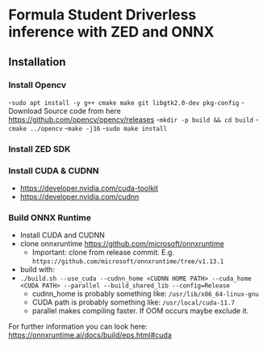 # Formula Student Driverless inference with ZED and ONNX

## Installation

### Install Opencv

-`sudo apt install -y g++ cmake make git libgtk2.0-dev pkg-config`
-Download Source code from here https://github.com/opencv/opencv/releases
-`mkdir -p build && cd build`
-`cmake ../opencv`
-`make -j16`
-`sudo make install`

### Install ZED SDK

### Install CUDA & CUDNN
- https://developer.nvidia.com/cuda-toolkit
- https://developer.nvidia.com/cudnn

### Build ONNX Runtime

- Install CUDA and CUDNN
- clone onnxruntime https://github.com/microsoft/onnxruntime
  - Important: clone from release commit. E.g. `https://github.com/microsoft/onnxruntime/tree/v1.13.1`
- build with:
- ```./build.sh --use_cuda --cudnn_home <CUDNN HOME PATH> --cuda_home <CUDA PATH> --parallel --build_shared_lib --config=Release```
  - cudnn_home is probably something like: `/usr/lib/x86_64-linux-gnu`
  - CUDA path is probably something like: `/usr/local/cuda-11.7`
  - parallel makes compiling faster. If OOM occurs maybe exclude it.

For further information you can look here: https://onnxruntime.ai/docs/build/eps.html#cuda



